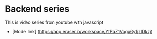 # Backend series
This is video series from youtube with javascript
- [Model link] (https://app.eraser.io/workspace/YtPqZ1VogxGy1jzIDkzj)